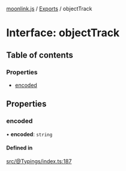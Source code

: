 [moonlink.js](../README.md) / [Exports](../modules.md) / objectTrack

# Interface: objectTrack

## Table of contents

### Properties

- [encoded](objectTrack.md#encoded)

## Properties

### encoded

• **encoded**: `string`

#### Defined in

[src/@Typings/index.ts:187](https://github.com/Ecliptia/moonlink.js/blob/694fece/src/@Typings/index.ts#L187)
